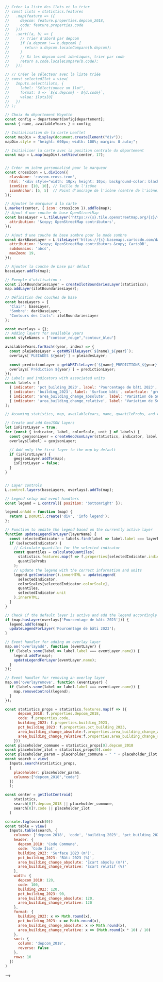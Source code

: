 <!-- ```js
// Get the department from the URL parameter
const departement = new URL(window.location.href).pathname.split('/').pop();
console.log(`The current department is ${departement}`);
```

```js
// Fonction pour formater le nom du département (première lettre en majuscule)
function formatDepartementName(nom) {
  return nom.charAt(0).toUpperCase() + nom.slice(1).toLowerCase();
}
// Crée un élément h1 avec le nom du département
const titre = html`<h1>Informations géographiques : ${formatDepartementName(departement)}</h1>`;
display(titre);
```


```js
// Importation de Leaflet depuis npm pour gérer la carte
import * as L from "npm:leaflet";
import * as d3 from "https://cdn.jsdelivr.net/npm/d3@7.6.1/dist/d3.min.js";
import { calculateQuantiles, getColor, createStyle, onEachFeature, getWMSTileLayer,createGeoJsonLayer,updateLegend,getIlotCentroid,createIlotBoundariesLayer} from "../utils/fonctions.js";
import { quantileProbs, colorScales, departementConfig } from '../utils/config.js';
```

```js
const files = [
  {id: "mayotte", file: FileAttachment("../data/clusters_statistics_mayotte.json")},
  {id: "reunion", file: FileAttachment("../data/clusters_statistics_reunion.json")},
]
// Trouve le fichier correspondant au département
const selec = files.find(f => f.id === departement);
const statistics = await selec.file.json();
```


<!-- # Reactivité du centre de la carte !! -->
```js
// Créer la liste des îlots et la trier
// const ilots = statistics.features
//   .map(feature => ({
//     depcom: feature.properties.depcom_2018,
//     code: feature.properties.code
//   }))
//   .sort((a, b) => {
//     // Trier d'abord par depcom
//     if (a.depcom !== b.depcom) {
//       return a.depcom.localeCompare(b.depcom);
//     }
//     // Si les depcom sont identiques, trier par code
//     return a.code.localeCompare(b.code);
//   });

// // Créer le sélecteur avec la liste triée
// const selectedIlot = view(
//   Inputs.select(ilots, {
//     label: "Sélectionnez un îlot",
//     format: d => `${d.depcom} - ${d.code}`,
//     value: ilots[0]
//   })
// );


```

```js
// Choix du département Mayotte
const config = departementConfig[departement];
const { name, availableYears } = config;

// Initialisation de la carte Leaflet
const mapDiv = display(document.createElement("div"));
mapDiv.style = "height: 600px; width: 100%; margin: 0 auto;";

// Initialiser la carte avec la position centrale du département
const map = L.map(mapDiv).setView(center, 17);


// Créer un icône personnalisé pour le marqueur
const crossIcon = L.divIcon({
  className: 'custom-cross-icon',
  html: '<div style="width: 10px; height: 10px; background-color: black; border: 2px solid white; border-radius: 50%;"></div>',
  iconSize: [10, 10], // Taille de l'icône
  iconAnchor: [5, 5]  // Point d'ancrage de l'icône (centre de l'icône)
});

// Ajouter le marqueur à la carte
L.marker(center, { icon: crossIcon }).addTo(map);
// Ajout d'une couche de base OpenStreetMap
const baseLayer = L.tileLayer('https://{s}.tile.openstreetmap.org/{z}/{x}/{y}.png', {
  attribution: '&copy; OpenStreetMap contributors',
});

// Ajout d'une couche de base sombre pour le mode sombre
const darkBaseLayer = L.tileLayer('https://{s}.basemaps.cartocdn.com/dark_all/{z}/{x}/{y}{r}.png', {
  attribution: '&copy; OpenStreetMap contributors &copy; CartoDB',
  subdomains: 'abcd',
  maxZoom: 19,
});

// Ajouter la couche de base par défaut
baseLayer.addTo(map);

// Exemple d'utilisation :
const ilotBoundariesLayer = createIlotBoundariesLayer(statistics);
map.addLayer(ilotBoundariesLayer);

// Définition des couches de base
const baseLayers = {
  'Clair': baseLayer,
  'Sombre': darkBaseLayer,
  "Contours des îlots": ilotBoundariesLayer
};
```

```js
const overlays = {};
// Adding layers for available years
const styleNames = ["contour_rouge","contour_bleu"]

availableYears.forEach((year, index) => {
  const pleiadesLayer = getWMSTileLayer(`${name}_${year}`);
  overlays[`PLEIADES ${year}`] = pleiadesLayer;
  
  const predictionLayer = getWMSTileLayer(`${name}_PREDICTIONS_${year}`, styleNames[index]);
  overlays[`Prédiction ${year}`] = predictionLayer;
});
// Labels and indicators with associated units
const labels = [
  { indicator: 'pct_building_2023', label: 'Pourcentage de bâti 2023', colorScale: 'redScale', unit: '%' },
  { indicator: 'building_2023', label: 'Surface bâti', colorScale: 'greenScale', unit: 'm²' },
  { indicator: 'area_building_change_absolute', label: 'Variation de Surface absolue', colorScale: 'blueScale', unit: 'm²' },
  { indicator: 'area_building_change_relative', label: 'Variation de Surface relative', colorScale: 'yellowScale', unit: '%' }
];

// Assuming statistics, map, availableYears, name, quantileProbs, and colorScales are already defined

// Create and add GeoJSON layers
let isFirstLayer = true;
for (const { indicator, label, colorScale, unit } of labels) {
  const geojsonLayer = createGeoJsonLayer(statistics, indicator, label, quantileProbs, colorScales[colorScale], unit);
  overlays[label] = geojsonLayer;

  // Add only the first layer to the map by default
  if (isFirstLayer) {
    geojsonLayer.addTo(map);
    isFirstLayer = false;
  }
}

```

```js

// Layer controls
L.control.layers(baseLayers, overlays).addTo(map);

// Legend setup and event handlers
const legend = L.control({ position: 'bottomright' });

legend.onAdd = function (map) {
  return L.DomUtil.create('div', 'info legend');
};

// Function to update the legend based on the currently active layer
function updateLegendForLayer(layerName) {
  const selectedIndicator = labels.find(label => label.label === layerName);
  if (selectedIndicator) {
    // Calculate quantiles for the selected indicator
    const quantiles = calculateQuantiles(
      statistics.features.map(f => f.properties[selectedIndicator.indicator]), 
      quantileProbs
    );
    // Update the legend with the correct information and units
    legend.getContainer().innerHTML = updateLegend(
      selectedIndicator, 
      colorScales[selectedIndicator.colorScale], 
      quantiles, 
      selectedIndicator.unit
    ).innerHTML;
  }
}

// Check if the default layer is active and add the legend accordingly
if (map.hasLayer(overlays['Pourcentage de bâti 2023'])) {
  legend.addTo(map);
  updateLegendForLayer('Pourcentage de bâti 2023');
}

// Event handler for adding an overlay layer
map.on('overlayadd', function (eventLayer) {
  if (labels.some(label => label.label === eventLayer.name)) {
    legend.addTo(map);
    updateLegendForLayer(eventLayer.name);
  }
});

// Event handler for removing an overlay layer
map.on('overlayremove', function (eventLayer) {
  if (labels.some(label => label.label === eventLayer.name)) {
    map.removeControl(legend);
  }
});
```

```js
const statistics_props = statistics.features.map(f => ({
      depcom_2018: f.properties.depcom_2018,
      code: f.properties.code,
      building_2023: f.properties.building_2023,
      pct_building_2023: f.properties.pct_building_2023,
      area_building_change_absolute:f.properties.area_building_change_absolute,
      area_building_change_relative:f.properties.area_building_change_relative,
    }))
const placeholder_commune = statistics_props[0].depcom_2018
const placeholder_ilot = statistics_props[0].code
const placeholder_param = placeholder_commune + " " + placeholder_ilot
const search = view(
  Inputs.search(statistics_props, 
  {
    placeholder: placeholder_param,
    columns:["depcom_2018","code"]
  })
  );
```

<!-- # Bien séparer l'obtention de la valeur choisie de la définition du choix ! -->
```js
const center = getIlotCentroid(
    statistics,
    search[0]?.depcom_2018 || placeholder_commune,
    search[0]?.code || placeholder_ilot
  )
```


```js
console.log(search[0])
const table = view(
  Inputs.table(search, {
    columns: ['depcom_2018', 'code', 'building_2023', 'pct_building_2023', 'area_building_change_absolute', 'area_building_change_relative'],
    header: {
      depcom_2018: 'Code Commune',
      code: 'Code Îlot',
      building_2023: 'Surface 2023 (m²)',
      pct_building_2023: 'Bâti 2023 (%)',
      area_building_change_absolute: 'Écart absolu (m²)',
      area_building_change_relative: 'Écart relatif (%)'
    },
    width: {
      depcom_2018: 120,
      code: 100,
      building_2023: 120,
      pct_building_2023: 90,
      area_building_change_absolute: 120,
      area_building_change_relative: 120
    },
    format: {
      building_2023: x => Math.round(x),
      pct_building_2023: x => Math.round(x),
      area_building_change_absolute: x => Math.round(x),
      area_building_change_relative: x => (Math.round(x * 10) / 10)
    },
    sort: {
      column: 'depcom_2018',
      reverse: false
    },
    rows: 10
  })
)
```
<!-- 
```js
Inputs.table(
  search,
  {
      columns: ['depcom_2018', 'code', 'building_2023', 'pct_building_2023','area_building_change_absolute','area_building_change_relative'],
      header: {
        depcom_2018: 'Code Commune',
        code: 'Code Îlot',
        building_2023: 'Surface Bâtie 2023 (m²)',
        pct_building_2023: '% Bâti 2023',
        area_building_change_absolute: 'écart absolu',
        area_building_change_relative:'écart relatif'
      },
      width: {
        depcom_2018: 120,
        code: 100,
        building_2023: 150,
        pct_building_2023: 120
      },
      format: {
        building_2023: x => x + ' m²',
        pct_building_2023: x => x + ' %',
        area_building_change_absolute: x => x + ' m²',
        area_building_change_relative: x => x + ' %',
      },
      rows: 10
  }
)
```  --> -->
